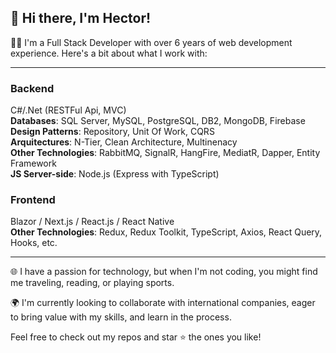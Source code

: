 ## 👋 Hi there, I'm Hector!
👨‍💻 I'm a Full Stack Developer with over 6 years of web development experience. Here's a bit about what I work with:
___

### Backend<br>

C#/.Net (RESTFul Api, MVC)<br>
**Databases**: SQL Server, MySQL, PostgreSQL, DB2, MongoDB, Firebase<br>
**Design Patterns**: Repository, Unit Of Work, CQRS<br>
**Arquitectures**: N-Tier, Clean Architecture, Multinenacy<br>
**Other Technologies**: RabbitMQ, SignalR, HangFire, MediatR, Dapper, Entity Framework<br>
**JS Server-side**: Node.js (Express with TypeScript)<br>

### Frontend<br>

Blazor / Next.js / React.js / React Native<br>
**Other Technologies**: Redux, Redux Toolkit, TypeScript, Axios, React Query, Hooks, etc.<br>

___

🌐 I have a passion for technology, but when I'm not coding, you might find me traveling, reading, or playing sports.

🌍 I'm currently looking to collaborate with international companies, eager to bring value with my skills, and learn in the process.

Feel free to check out my repos and star ⭐ the ones you like!
